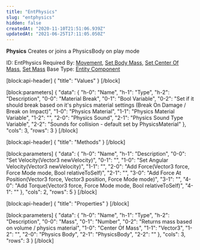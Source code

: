 ```yaml
---
title: "EntPhysics"
slug: "entphysics"
hidden: false
createdAt: "2020-11-10T21:51:06.939Z"
updatedAt: "2021-06-25T17:11:05.050Z"
---
```

**Physics**
Creates or joins a PhysicsBody on play mode

ID: EntPhysics
Required By: [Movement](doc:entmovement), [Set Body Mass](doc:entsetbodymass), [Set Center Of Mass](doc:entsetcenterofmass), [Set Mass](doc:entsetmass)
Base Type: [Entity Component](doc:componententity)

[block:api-header]
{
  "title": "Values"
}
[/block]

[block:parameters]
{
  "data": {
    "h-0": "Name",
    "h-1": "Type",
    "h-2": "Description",
    "0-0": "Material Break",
    "0-1": "Bool Variable",
    "0-2": "Set if it should break based on it's physics material settings (Break On Damage / Break on Impact)",
    "1-0": "Physics Material",
    "1-1": "Physics Material Variable",
    "1-2": "",
    "2-0": "Physics Sound",
    "2-1": "Physics Sound Type Variable",
    "2-2": "Sounds for collision - default set by PhysicsMaterial"
  },
  "cols": 3,
  "rows": 3
}
[/block]

[block:api-header]
{
  "title": "Methods"
}
[/block]

[block:parameters]
{
  "data": {
    "h-0": "Name",
    "h-1": "Description",
    "0-0": "Set Velocity(Vector3 newVelocity)",
    "0-1": "",
    "1-0": "Set Angular Velocity(Vector3 newVelocity)",
    "1-1": "",
    "2-0": "Add Force(Vector3 force, Force Mode mode, Bool relativeToSelf)",
    "2-1": "",
    "3-0": "Add Force At Position(Vector3 force, Vector3 position, Force Mode mode)",
    "3-1": "",
    "4-0": "Add Torque(Vector3 force, Force Mode mode, Bool relativeToSelf)",
    "4-1": ""
  },
  "cols": 2,
  "rows": 5
}
[/block]

[block:api-header]
{
  "title": "Properties"
}
[/block]

[block:parameters]
{
  "data": {
    "h-0": "Name",
    "h-1": "Type",
    "h-2": "Description",
    "0-0": "Mass",
    "0-1": "Number",
    "0-2": "Returns mass based on volume / physics material",
    "1-0": "Center Of Mass",
    "1-1": "Vector3",
    "1-2": "",
    "2-0": "Physics Body",
    "2-1": "PhysicsBody",
    "2-2": ""
  },
  "cols": 3,
  "rows": 3
}
[/block]